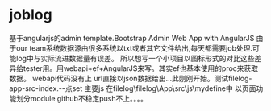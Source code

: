 # joblog
基于angularjs的admin template.Bootstrap Admin Web App with AngularJS
由于our team系统数据源由很多系统以txt或者其它文件给出,每天都需要job处理.可能log中与实际流进数据量有误差。
所以想写一个小项目以图标形式的对比这些差异给tester用。用webapi+ef+AngularJS来写。其实ef也基本使用的proc来获取数据。
webapi代码没有上 url直接以json数据给出...此刚刚开始。测试filelog-app-src-index.--点set
主要js 在filelog\filelog\App\src\js\mydefine中 以页面功能划分module
github不稳定push不上。。。。
